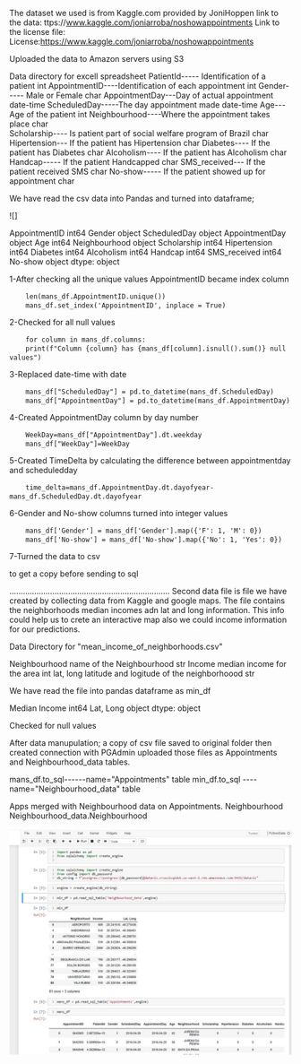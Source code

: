 The dataset we used is from Kaggle.com provided by JoniHoppen 
link to the data: ttps://www.kaggle.com/joniarroba/noshowappointments
Link to the license file: License:https://www.kaggle.com/joniarroba/noshowappointments



Uploaded the data to Amazon servers using S3

Data directory for excell spreadsheet
PatientId-----   Identification of a patient 							int
AppointmentID----Identification of each appointment						int
Gender-----      Male or Female 										char
AppointmentDay---Day of actual appointment								date-time
ScheduledDay-----The day appointment made								date-time
Age---           Age of the patient										int
Neighbourhood----Where the appointment takes place						char						
Scholarship----  Is patient part of social welfare program of Brazil	char
Hipertension---	 If the patient has Hipertension						char
Diabetes----	 If the patient has Diabetes							char
Alcoholism----	 If the patient has Alcoholism							char
Handcap-----	 If the patient Handcapped								char
SMS_received---	 If the patient received SMS 							char
No-show-----	 If the patient showed up for appointment 				char


We have read the csv data into Pandas and turned into dataframe;

![]

AppointmentID      int64
Gender            object
ScheduledDay      object
AppointmentDay    object
Age                int64
Neighbourhood     object
Scholarship        int64
Hipertension       int64
Diabetes           int64
Alcoholism         int64
Handcap            int64
SMS_received       int64
No-show           object
dtype: object

1-After checking all the unique values AppointmentID became index column

		len(mans_df.AppointmentID.unique())
		mans_df.set_index('AppointmentID', inplace = True)
		
2-Checked for all null values

		for column in mans_df.columns:
		print(f"Column {column} has {mans_df[column].isnull().sum()} null values")
		
3-Replaced date-time with date

		mans_df["ScheduledDay"] = pd.to_datetime(mans_df.ScheduledDay)
		mans_df["AppointmentDay"] = pd.to_datetime(mans_df.AppointmentDay)
		
		
4-Created AppointmentDay column by day number

		WeekDay=mans_df["AppointmentDay"].dt.weekday
		mans_df["WeekDay"]=WeekDay


5-Created TimeDelta by calculating the difference between appointmentday and scheduledday

		time_delta=mans_df.AppointmentDay.dt.dayofyear-mans_df.ScheduledDay.dt.dayofyear
		
		
6-Gender and No-show columns turned into integer values

		mans_df['Gender'] = mans_df['Gender'].map({'F': 1, 'M': 0})
		mans_df['No-show'] = mans_df['No-show'].map({'No': 1, 'Yes': 0})

7-Turned the data to csv

 to get a copy before sending to sql


.......................................................................
Second data file is file we have created by collecting data from Kaggle and google maps. The file contains the neighborhoods median incomes adn lat and long information. This info could help us to crete an interactive map also we could income information for our predictions.

Data Directory for "mean_income_of_neighborhoods.csv"

Neighbourhood    name of the Neighbourhood   					str
Income			 median income for the area  					int
lat, long        latitude and logitude of the neighborhoood		str

We have read the file into pandas dataframe as min_df

Median Income     int64
Lat,  Long       object
dtype: object

Checked for null values 

After data manupulation; a copy of csv file saved to original folder then created connection with PGAdmin uploaded those files as  Appointments and Neighbourhood_data tables.

mans_df.to_sql------name="Appointments" table 
min_df.to_sql  ---- name="Neighbourhood_data" table 

Apps merged with Neighbourhood data on
Appointments. Neighbourhood  Neighbourhood_data.Neighbourhood

![](https://github.com/britnijgrimm/group2-project/blob/datamanupulation/pulling%20data%20from%20sql.JPG)
